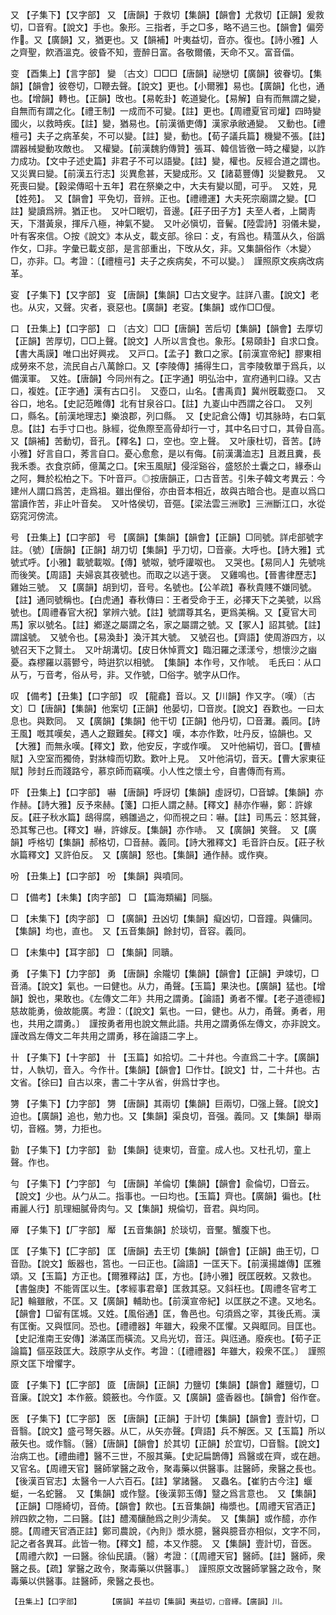 <!-- { "loadSidebar": true } -->
又	【子集下】【又字部】	又	【唐韻】于救切【集韻】【韻會】尤救切【正韻】爰救切，□音宥。【說文】手也。象形。三指者，手之□多，略不過三也。【韻會】偏旁作。又【廣韻】又，猶更也。又【韻補】叶夷益切，音亦。復也。【詩小雅】人之齊聖，飮酒溫克。彼昏不知，壹醉日富。各敬爾儀，天命不又。富音偪。

变	【酉集上】【言字部】	變	〔古文〕□□□【唐韻】祕戀切【廣韻】彼眷切。【集韻】【韻會】彼卷切，□鞭去聲。【說文】更也。【小爾雅】易也。【廣韻】化也，通也。【增韻】轉也。【正韻】攺也。【易乾卦】乾道變化。【易解】自有而無謂之變，自無而有謂之化。【禮王制】一成而不可變。【註】更也。【周禮夏官司爟】四時變國火，以救時疾。【註】變，猶易也。【前漢循吏傳】漢家承敝通變。　又動也。【禮檀弓】夫子之病革矣，不可以變。【註】變，動也。【荀子議兵篇】機變不張。【註】謂器械變動攻敵也。　又權變。【前漢魏豹傳贊】張耳、韓信皆徼一時之權變，以詐力成功。【文中子述史篇】非君子不可以語變。【註】變，權也。反經合道之謂也。　又災異曰變。【前漢五行志】災異愈甚，天變成形。又【諸葛豐傳】災變數見。　又死喪曰變。【穀梁傳昭十五年】君在祭樂之中，大夫有變以聞，可乎。　又姓，見【姓苑】。　又【韻會】平免切，音辨。正也。【禮禮運】大夫死宗廟謂之變。【□註】變讀爲辨。猶正也。　又叶□眠切，音邊。【莊子田子方】夫至人者，上闚靑天，下潛黃泉，揮斥八極，神氣不變。　又叶必愼切，音鬢。【陸雲詩】羽儀未變，叶有客來信。○按《說文》本从攴，載攴部。徐曰：攴，有爲也。精薀从久，俗譌作攵，□非。字彙已載攴部，是言部重出，下攺从攵，非。又集韻俗作〈木變〉□，亦非。□。考證：〔【禮檀弓】夫子之疾病矣，不可以變。〕　謹照原文疾病改病革。 

叜	【子集下】【又字部】	叜	【唐韻】【集韻】□古文叟字。註詳八畫。【說文】老也。从灾，又聲。灾者，衰惡也。【廣韻】老叜。【集韻】或作□□傁。

口	【丑集上】【口字部】	口	〔古文〕□□【唐韻】苦后切【集韻】【韻會】去厚切【正韻】苦厚切，□□上聲。【說文】人所以言食也。象形。【易頤卦】自求口食。【書大禹謨】唯口出好興戎。　又戸口。【孟子】數口之家。【前漢宣帝紀】膠東相成勞來不怠，流民自占八萬餘口。又【李陵傳】捕得生口，言李陵敎單于爲兵，以備漢軍。　又姓。【唐韻】今同州有之。【正字通】明弘治中，宣府通判口祿。又古口，複姓。【正字通】漢有古口引。　又壺口，山名。【書禹貢】冀州旣載壺口。　又谷口，地名。【史記范睢傳】北有甘泉谷口。【註】九嵏山中西謂之谷口。　又列口，縣名。【前漢地理志】樂浪郡，列口縣。　又【史記倉公傳】切其脉時，右口氣息。【註】右手寸口也。脉經，從魚際至高骨却行一寸，其中名曰寸口，其骨自高。　又【韻補】苦動切，音孔。【釋名】口，空也。空上聲。　又叶康杜切，音苦。【詩小雅】好言自口，莠言自口。憂心愈愈，是以有侮。【前漢溝洫志】且漑且糞，長我禾黍。衣食京師，億萬之口。【宋玉風賦】侵淫谿谷，盛怒於土囊之口，緣泰山之阿，舞於松柏之下。下叶音戸。◎按唐韻正，口古音苦。引朱子韓文考異云：今建州人謂口爲苦，走爲祖。雖出俚俗，亦由音本相近，故與古暗合也。是直以爲口當讀作苦，非止叶音矣。　又叶恪侯切，音彄。【梁法雲三洲歌】三洲斷江口，水從窈窕河傍流。

号	【丑集上】【口字部】	号	【廣韻】【集韻】【韻會】【正韻】□同號。詳虍部號字註。（號）【唐韻】【正韻】胡刀切【集韻】乎刀切，□音豪。大呼也。【詩大雅】式號式呼。【小雅】載號載呶。【傳】號呶，號呼讙呶也。　又哭也。【易同人】先號咷而後笑。【周語】夫婦哀其夜號也。而取之以逃于褒。　又雞鳴也。【晉書律歷志】雞始三號。　又【廣韻】胡到切，音号。名號也。【公羊疏】春秋貴賤不嫌同號。【註】通同號稱也。【白虎通】春秋傳曰：王者受命于王，必擇天下之美號，以爲號也。【周禮春官大祝】掌辨六號。【註】號謂尊其名，更爲美稱。又【夏官大司馬】家以號名。【註】鄕遂之屬謂之名，家之屬謂之號。又【冢人】詔其號。【註】謂諡號。　又號令也。【易渙卦】渙汗其大號。　又號召也。【齊語】使周游四方，以號召天下之賢土。　又叶胡溝切。【皮日休悼賈文】臨汨羅之漾漾兮，想懷沙之幽憂。森樛羅以蓊鬰兮，時逬狖以相號。　【集韻】本作号，又作唬。　毛氏曰：从口从丂，丂音考，俗从号，非。又作號，□俗字。號字从□作。

叹	【備考】【丑集】【口字部】	叹	【龍龕】音以。又【川韻】作又字。（嘆）〔古文〕□【唐韻】【集韻】他案切【正韻】他晏切，□音炭。【說文】吞歎也。一曰太息也。與歎同。　又【廣韻】【集韻】他干切【正韻】他丹切，□音灘。義同。【詩王風】嘅其嘆矣，遇人之艱難矣。【釋文】嘆，本亦作歎，吐丹反，協韻也。又【大雅】而無永嘆。【釋文】歎，他安反，字或作嘆。　又叶他絹切，音□。【曹植賦】入空室而獨倚，對牀幃而切歎。歎叶上見。　又叶他涓切，音天。【曹大家東征賦】陟封丘而踐路兮，慕京師而竊嘆。小人性之懷土兮，自書傳而有焉。

吓	【丑集上】【口字部】	嚇	【唐韻】呼訝切【集韻】虛訝切，□音罅。【集韻】亦作赫。【詩大雅】反予來赫。【箋】口拒人謂之赫。【釋文】赫亦作嚇，鄭：許嫁反。【莊子秋水篇】鴟得腐，鵷雛過之，仰而視之曰：嚇。【註】司馬云：怒其聲，恐其奪己也。【釋文】嚇，許嫁反。【集韻】亦作哧。　又【廣韻】笑聲。　又【廣韻】呼格切【集韻】郝格切，□音赫。義同。【詩大雅釋文】毛音許白反。【莊子秋水篇釋文】又許伯反。　又【廣韻】怒也。【集韻】通作赫。或作奭。

吩	【丑集上】【口字部】	吩	【集韻】與噴同。

□	【備考】【未集】【肉字部】	□	【篇海類編】同腦。

□	【未集下】【肉字部】	□	【廣韻】丑凶切【集韻】癡凶切，□音蹱。與傭同。【集韻】均也，直也。　又【五音集韻】餘封切，音容。義同。

□	【未集中】【耳字部】	□	【集韻】同聵。

勇	【子集下】【力字部】	勇	【唐韻】余隴切【集韻】【韻會】【正韻】尹竦切，□音涌。【說文】氣也。一曰健也。从力，甬聲。【玉篇】果決也。【廣韻】猛也。【增韻】銳也，果敢也。《左傳文二年》共用之謂勇。【論語】勇者不懼。【老子道德經】慈故能勇，儉故能廣。考證：〔【說文】氣也。一曰，健也。从力，甬聲。勇者，用也，共用之謂勇。〕　謹按勇者用也說文無此語。共用之謂勇係左傳文，亦非說文。謹改爲左傳文二年共用之謂勇，移在論語二字上。 

卄	【子集下】【十字部】	卄	【玉篇】如拾切。二十幷也。今直爲二十字。【廣韻】廿，人執切，音入。今作卄。【集韻】【韻會】□作廿。【說文】廿，二十幷也。古文省。【徐曰】自古以來，書二十字从省，倂爲廿字也。

勥	【子集下】【力字部】	勥	【唐韻】其兩切【集韻】巨兩切，□强上聲。【說文】迫也。【廣韻】追也，勉力也。又【集韻】渠良切，音强。義同。又【集韻】舉兩切，音繦。勥，力拒也。

勭	【子集下】【力字部】	勭	【集韻】徒東切，音童。成人也。又杜孔切，童上聲。作也。

勻	【子集下】【勹字部】	勻	【唐韻】羊倫切【集韻】【韻會】兪倫切，□音云。【說文】少也。从勹从二。指事也。一曰均也。【玉篇】齊也。【廣韻】徧也。【杜甫麗人行】肌理細膩骨肉勻。又【集韻】規倫切，音君。與均同。

厣	【子集下】【厂字部】	厴	【五音集韻】於琰切，音黶。蟹腹下也。

匡	【子集下】【匚字部】	匡	【唐韻】去王切【集韻】【韻會】【正韻】曲王切，□音劻。【說文】飯器也，筥也。一曰正也。【論語】一匡天下。【前漢揚雄傳】匡雅頌。又【玉篇】方正也。【爾雅釋詁】匡，方也。【詩小雅】旣匡旣敕。又救也。【書盤庚】不能胥匡以生。【孝經事君章】匡救其惡。又斜枉也。【周禮冬官考工記】輪雖敝，不匡。又【廣韻】輔助也。【前漢宣帝紀】以匡朕之不逮。又地名。【韻會】□留有匡城。又姓。【風俗通】匡，魯邑也。句須爲之宰，其後氏焉。漢有匡衡。又與恇同。恐也。【禮禮器】年雖大，殺衆不匡懼。又與眶同。目匡也。【史記淮南王安傳】涕滿匡而橫流。又烏光切，音汪。與尩通。廢疾也。【荀子正論篇】傴巫跂匡大。跂原字从攴作。考證：〔【禮禮器】年雖大，殺衆不匡。〕　謹照原文匡下增懼字。 

匳	【子集下】【匚字部】	匳	【唐韻】【正韻】力鹽切【集韻】【韻會】離鹽切，□音廉。【說文】本作籢。鏡籢也。今作匳。又【廣韻】盛香器也。【韻會】俗作奩。

医	【子集下】【匸字部】	医	【唐韻】【正韻】于計切【集韻】【韻會】壹計切，□音翳。【說文】盛弓弩矢器。从匸，从矢亦聲。【齊語】兵不解医。又【玉篇】所以蔽矢也。或作翳。（醫）【唐韻】【韻會】於其切【正韻】於宜切，□音翳。【說文】治病工也。【禮曲禮】醫不三世，不服其藥。【史記扁鵲傳】爲醫或在齊，或在趙。　又官名。【周禮天官】醫師掌醫之政令，聚毒藥以供醫事。註醫師，衆醫之長也。【後漢百官志】太醫令一人六百石。【註】掌諸醫。　又蟲名。【崔豹古今注】蝘蜓，一名蛇醫。　又【集韻】或作毉。【後漢郭玉傳】毉之爲言意也。　又【集韻】【正韻】□隱綺切，音倚。【韻會】飮也。【五音集韻】梅漿也。【周禮天官酒正】辨四飮之物，二曰醫。【註】醴濁釀酏爲之則少淸矣。　又【集韻】或作醷，亦作臆。【周禮天官酒正註】鄭司農說，《內則》漿水臆，醫與臆音亦相似，文字不同，記之者各異耳。此皆一物。【釋文】醷，本又作臆。　又【集韻】壹計切，音医。【周禮六飮】一曰醫。徐仙民讀。（醫）考證：〔【周禮天官】醫師。【註】醫師，衆醫之長。【疏】掌醫之政令，聚毒藥以供醫事。〕　謹照原文改醫師掌醫之政令，聚毒藥以供醫事。註醫師，衆醫之長也。 

	【丑集上】【口字部】		【廣韻】羊益切【集韻】夷益切，□音繹。【廣韻】川。

